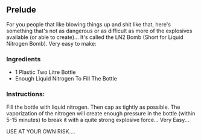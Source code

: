 ## Prelude

For you people that like blowing things up and shit like that, here's
something that's not as dangerous or as difficult as more of the explosives
available (or able to create)... It's called the LN2 Bomb (Short for Liquid
Nitrogen Bomb). Very easy to make:

### Ingredients

* 1 Plastic Two Litre Bottle
* Enough Liquid Nitrogen To Fill The Bottle

### Instructions:

Fill the bottle with liquid nitrogen. Then cap
as tightly as possible. The vaporization of the
nitrogen will create enough pressure in the
bottle (within 5-15 minutes) to break it with
a quite strong explosive force... Very Easy...

USE AT YOUR OWN RISK....